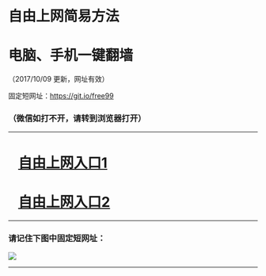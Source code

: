 ﻿# 自由上网简易方法

# 电脑、手机一键翻墙

（2017/10/09 更新，网址有效）

固定短网址：https://git.io/free99

### （微信如打不开，请转到浏览器打开）


***





# &nbsp;&nbsp; <a href="http://ft187196762.fwq-tz-1001.info/fwqtz01.html?t=100900112445 " target="_blank">自由上网入口1</a>
# &nbsp;&nbsp; <a href="http://ft2083117801.fwq-tz-1002.info/fwqtz02.html?t=100900110681 " target="_blank">自由上网入口2</a>
***

### 请记住下图中固定短网址：

<img src="https://s3-us-west-2.amazonaws.com/fwq-1001/yjfq-20170905okok.png" /> 


***

